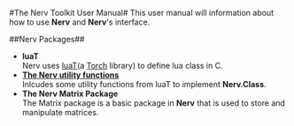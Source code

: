 #The Nerv Toolkit User Manual#
This user manual will information about how to use __Nerv__ and __Nerv__'s interface.

##Nerv Packages##
* __luaT__  
Nerv uses [luaT]\(a [Torch] library\) to define lua class in C.
* __[The Nerv utility functions](doc/nerv.md)__  
Inlcudes some utility functions from luaT to implement __Nerv.Class__.
* __The Nerv Matrix Package__  
The Matrix package is a basic package in __Nerv__ that is used to store and manipulate matrices.

[luaT]:https://github.com/torch/torch7/tree/master/lib/luaT
[Torch]:https://github.com/torch